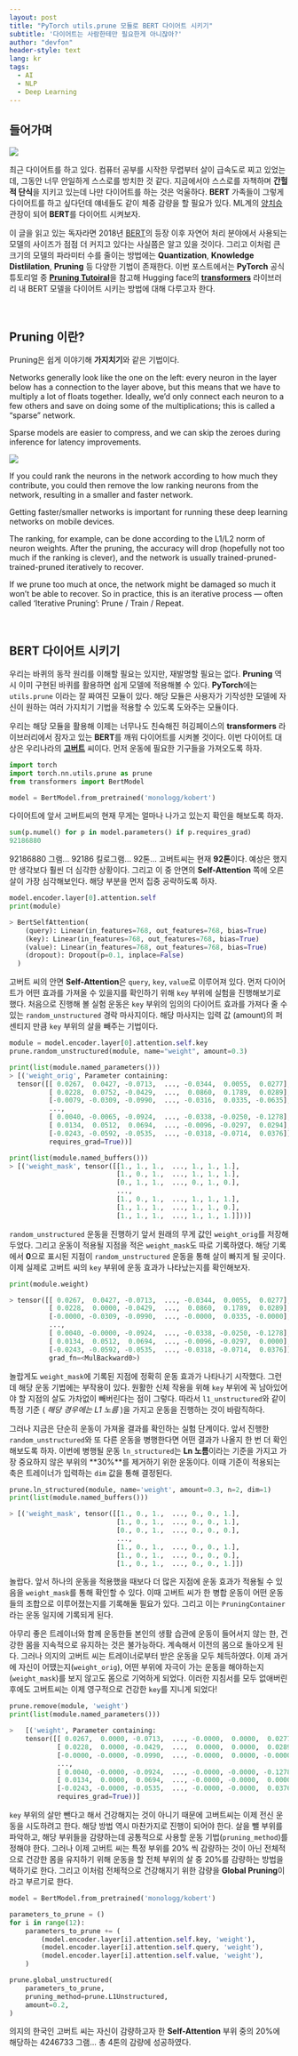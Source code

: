 ```yaml
---
layout: post
title: "PyTorch utils.prune 모듈로 BERT 다이어트 시키기"
subtitle: '다이어트는 사람한테만 필요한게 아니잖아?'
author: "devfon"
header-style: text
lang: kr
tags:
  - AI
  - NLP
  - Deep Learning
---
```


## 들어가며

![](/img/in-post/fatty.jpg)

최근 다이어트를 하고 있다. 컴퓨터 공부를 시작한 무렵부터 살이 급속도로 찌고 있었는데, 그동안 너무 안일하게 스스로를 방치한 것 같다. 지금에서야 스스로를 자책하며 **간헐적 단식**을 지키고 있는데 나만 다이어트를 하는 것은 억울하다. **BERT** 가족들이 그렇게 다이어트를 하고 싶다던데 얘네들도 같이 체중 감량을 할 필요가 있다. ML계의 [양치승](https://namu.wiki/w/%EC%96%91%EC%B9%98%EC%8A%B9) 관장이 되어 **BERT**를 다이어트 시켜보자.

이 글을 읽고 있는 독자라면 2018년 [BERT](https://arxiv.org/abs/1810.04805)의 등장 이후 자연어 처리 분야에서 사용되는 모델의 사이즈가 점점 더 커지고 있다는 사실쯤은 알고 있을 것이다. 그리고 이처럼 큰 크기의 모델의 파라미터 수를 줄이는 방법에는 **Quantization**, **Knowledge Distlilation**, **Pruning** 등 다양한 기법이 존재한다. 이번 포스트에서는 **PyTorch** 공식 튜토리얼 중 [**Pruning Tutoiral**]()을 참고해 Hugging face의 [**transformers**](https://github.com/huggingface/transformers) 라이브러리 내 BERT 모델을 다이어트 시키는 방법에 대해 다루고자 한다. 

<br/>

## Pruning 이란?

Pruning은 쉽게 이야기해 **가지치기**와 같은 기법이다.

Networks generally look like the one on the left: every neuron in the layer below has a connection to the layer above, but this means that we have to multiply a lot of floats together. Ideally, we’d only connect each neuron to a few others and save on doing some of the multiplications; this is called a “sparse” network.

Sparse models are easier to compress, and we can skip the zeroes during inference for latency improvements.

![](/img/in-post/pruning.png)

If you could rank the neurons in the network according to how much they contribute, you could then remove the low ranking neurons from the network, resulting in a smaller and faster network.

Getting faster/smaller networks is important for running these deep learning networks on mobile devices.

The ranking, for example, can be done according to the L1/L2 norm of neuron weights. After the pruning, the accuracy will drop (hopefully not too much if the ranking is clever), and the network is usually trained-pruned-trained-pruned iteratively to recover. 

If we prune too much at once, the network might be damaged so much it won’t be able to recover. So in practice, this is an iterative process — often called ‘Iterative Pruning’: Prune / Train / Repeat.

<br/>

## BERT 다이어트 시키기

우리는 바퀴의 동작 원리를 이해할 필요는 있지만, 재발명할 필요는 없다. **Pruning** 역시 이미 구현된 바퀴를 활용하면 쉽게 모델에 적용해볼 수 있다. **PyTorch**에는 `utils.prune` 이라는 잘 짜여진 모듈이 있다. 해당 모듈은 사용자가 기작성한 모델에 자신이 원하는 여러 가지치기 기법을 적용할 수 있도록 도와주는 모듈이다.

우리는 해당 모듈을 활용해 이제는 너무나도 친숙해진 허깅페이스의 **transformers** 라이브러리에서 잠자고 있는 **BERT**를 깨워 다이어트를 시켜볼 것이다. 이번 다이어트 대상은 우리나라의 [**고버트**](https://github.com/SKTBrain/KoBERT) 씨이다. 먼저 운동에 필요한 기구들을 가져오도록 하자. 

```python
import torch
import torch.nn.utils.prune as prune
from transformers import BertModel

model = BertModel.from_pretrained('monologg/kobert')
```

다이어트에 앞서 고버트씨의 현재 무게는 얼마나 나가고 있는지 확인을 해보도록 하자.

```python
sum(p.numel() for p in model.parameters() if p.requires_grad)
92186880
```

92186880 그램... 92186 킬로그램... 92톤... 고버트씨는 현재 **92톤**이다. 예상은 했지만 생각보다 훨씬 더 심각한 상황이다. 그리고 이 중 안면의 **Self-Attention** 쪽에 오른 살이 가장 심각해보인다. 해당 부분을 먼저 집중 공략하도록 하자.

```python
model.encoder.layer[0].attention.self
print(module)

> BertSelfAttention(
    (query): Linear(in_features=768, out_features=768, bias=True)
    (key): Linear(in_features=768, out_features=768, bias=True)
    (value): Linear(in_features=768, out_features=768, bias=True)
    (dropout): Dropout(p=0.1, inplace=False)
  )
```

고버트 씨의 안면 **Self-Attention**은 `query`, `key`, `value`로 이루어져 있다. 먼저 다이어트가 어떤 효과를 가져올 수 있을지를 확인하기 위해 `key` 부위에 실험을 진행해보기로 했다. 처음으로 진행해 볼 실험 운동은 `key` 부위의 임의의 다이어트 효과를 가져다 줄 수 있는 `random_unstructured` 경락 마사지이다. 해당 마사지는 입력 값 (amount)의 퍼센티지 만큼 `key` 부위의 살을 빼주는 기법이다.

```python
module = model.encoder.layer[0].attention.self.key
prune.random_unstructured(module, name="weight", amount=0.3)

print(list(module.named_parameters()))
> [('weight_orig', Parameter containing:
  tensor([[ 0.0267,  0.0427, -0.0713,  ..., -0.0344,  0.0055,  0.0277],
          [ 0.0228,  0.0752, -0.0429,  ...,  0.0860,  0.1789,  0.0289],
          [-0.0079, -0.0309, -0.0990,  ..., -0.0316,  0.0335, -0.0635],
          ...,
          [ 0.0040, -0.0065, -0.0924,  ..., -0.0338, -0.0250, -0.1278],
          [ 0.0134,  0.0512,  0.0694,  ..., -0.0096, -0.0297,  0.0294],
          [-0.0243, -0.0592, -0.0535,  ..., -0.0318, -0.0714,  0.0376]],
          requires_grad=True))]

print(list(module.named_buffers()))
> [('weight_mask', tensor([[1., 1., 1.,  ..., 1., 1., 1.],
  				           [1., 0., 1.,  ..., 1., 1., 1.],
          				   [0., 1., 1.,  ..., 0., 1., 0.],
          				   ...,
				           [1., 0., 1.,  ..., 1., 1., 1.],
          				   [1., 1., 1.,  ..., 1., 1., 0.],
          				   [1., 1., 1.,  ..., 1., 1., 1.]]))]
```

`random_unstructured` 운동을 진행하기 앞서 원래의 무게 값인 `weight_orig`를 저장해두었다. 그리고 운동이 적용될 지점을 적은 `weight_mask`도 따로 기록하였다. 해당 기록에서 **0**으로 표시된 지점이 `random_unstructured` 운동을 통해 살이 빠지게 될 곳이다. 이제 실제로 고버트 씨의 `key` 부위에 운동 효과가 나타났는지를 확인해보자.

```python
print(module.weight)

> tensor([[ 0.0267,  0.0427, -0.0713,  ..., -0.0344,  0.0055,  0.0277],
          [ 0.0228,  0.0000, -0.0429,  ...,  0.0860,  0.1789,  0.0289],
          [-0.0000, -0.0309, -0.0990,  ..., -0.0000,  0.0335, -0.0000],
          ...,
          [ 0.0040, -0.0000, -0.0924,  ..., -0.0338, -0.0250, -0.1278],
          [ 0.0134,  0.0512,  0.0694,  ..., -0.0096, -0.0297,  0.0000],
          [-0.0243, -0.0592, -0.0535,  ..., -0.0318, -0.0714,  0.0376]],
          grad_fn=<MulBackward0>)
```

놀랍게도 `weight_mask`에 기록된 지점에 정확히 운동 효과가 나타나기 시작했다. 그런데 해당 운동 기법에는 부작용이 있다. 원활한 신체 작용을 위해 `key` 부위에 꼭 남아있어야 할 지점의 살도 가차없이 빼버린다는 점이 그렇다. 따라서 `l1_unstructured`와 같이 특정 기준 ( _해당 경우에는 L1 노름_ )을 가지고 운동을 진행하는 것이 바람직하다.

그러나 지금은 단순히 운동이 가져올 결과를 확인하는 실험 단계이다. 앞서 진행한 `random_unstructured`와 또 다른 운동을 병행한다면 어떤 결과가 나올지 한 번 더 확인해보도록 하자. 이번에 병행될 운동 `ln_structured`는 **Ln 노름**이라는 기준을 가지고 가장 중요하지 않은 부위의 **30%**를 제거하기 위한 운동이다. 이때 기준이 적용되는 축은 트레이너가 입력하는 `dim` 값을 통해 결정된다.

```python
prune.ln_structured(module, name='weight', amount=0.3, n=2, dim=1)
print(list(module.named_buffers()))

> [('weight_mask', tensor([[1., 0., 1.,  ..., 0., 0., 1.],
          				   [1., 0., 1.,  ..., 0., 0., 1.],
         				   [0., 0., 1.,  ..., 0., 0., 0.],
   					       ...,
  				           [1., 0., 1.,  ..., 0., 0., 1.],
    				       [1., 0., 1.,  ..., 0., 0., 0.],
  				           [1., 0., 1.,  ..., 0., 0., 1.]])
```

놀랍다. 앞서 하나의 운동을 적용했을 때보다 더 많은 지점에 운동 효과가 적용될 수 있음을 `weight_mask`를 통해 확인할 수 있다. 이때 고버트 씨가 한 병합 운동이 어떤 운동들의 조합으로 이루어졌는지를 기록해둘 필요가 있다. 그리고 이는 `PruningContainer`라는 운동 일지에 기록되게 된다.

아무리 좋은 트레이너와 함께 운동한들 본인의 생활 습관에 운동이 들어서지 않는 한, 건강한 몸을 지속적으로 유지하는 것은 불가능하다. 계속해서 이전의 몸으로 돌아오게 된다. 그러나 의지의 고버트 씨는 트레이너로부터 받은 운동을 모두 체득하였다. 이제 과거에 자신이 어땠는지(`weight_orig`), 어떤 부위에 자극이 가는 운동을 해야하는지(`weight_mask`)를 보지 않고도 몸으로 기억하게 되었다. 이러한 지침서를 모두 없애버린 후에도 고버트씨는 이제 영구적으로 건강한 `key`를 지니게 되었다!

```python
prune.remove(module, 'weight')
print(list(module.named_parameters()))

>   [('weight', Parameter containing:
    tensor([[ 0.0267,  0.0000, -0.0713,  ..., -0.0000,  0.0000,  0.0277],
            [ 0.0228,  0.0000, -0.0429,  ...,  0.0000,  0.0000,  0.0289],
            [-0.0000, -0.0000, -0.0990,  ..., -0.0000,  0.0000, -0.0000],
            ...,
            [ 0.0040, -0.0000, -0.0924,  ..., -0.0000, -0.0000, -0.1278],
            [ 0.0134,  0.0000,  0.0694,  ..., -0.0000, -0.0000,  0.0000],
            [-0.0243, -0.0000, -0.0535,  ..., -0.0000, -0.0000,  0.0376]],
            requires_grad=True))]
```

`key` 부위의 살만 뺀다고 해서 건강해지는 것이 아니기 때문에 고버트씨는 이제 전신 운동을 시도하려고 한다. 해당 방법 역시 마찬가지로 진행이 되어야 한다. 살을 뺄 부위를 파악하고, 해당 부위들을 감량하는데 공통적으로 사용할 운동 기법(`pruning_method`)를 정해야 한다. 그러나 이제 고버트 씨는 특정 부위를 20% 씩 감량하는 것이 아닌 전체적으로 건강한 몸을 유지하기 위해 운동을 할 전체 부위의 살 중 20%를 감량하는 방법을 택하기로 한다. 그리고 이처럼 전체적으로 건강해지기 위한 감량을 **Global Pruning**이라고 부르기로 한다.

```python
model = BertModel.from_pretrained('monologg/kobert')

parameters_to_prune = ()
for i in range(12):
    parameters_to_prune += (
        (model.encoder.layer[i].attention.self.key, 'weight'),
        (model.encoder.layer[i].attention.self.query, 'weight'),
        (model.encoder.layer[i].attention.self.value, 'weight'),
    )

prune.global_unstructured(
    parameters_to_prune,
    pruning_method=prune.L1Unstructured,
    amount=0.2,
)
```

의지의 한국인 고버트 씨는 자신이 감량하고자 한 **Self-Attention** 부위 중의 20%에 해당하는 4246733 그램... 총 4톤의 감량에 성공하였다.
